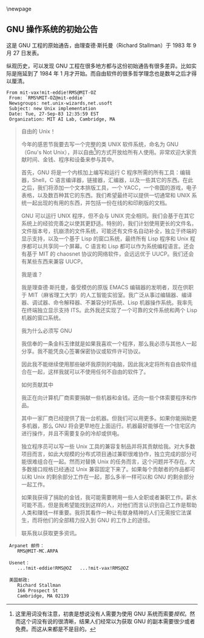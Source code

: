 \newpage
## GNU 操作系统的初始公告

这是 GNU 工程的原始通告，由理查德·斯托曼（Richard Stallman）于 1983 年 9 月 27 日发表。

纵观历史，可以发现 GNU 工程在很多地方都与这份初始通告有很多差异。比如实际是拖延到了 1984 年 1 月才开始。而自由软件的很多哲学理念也是数年之后才得以厘清。

```
From mit-vax!mit-eddie!RMS@MIT-OZ
 From: `RMS%MIT-OZ@mit-eddie`
 Newsgroups: net.unix-wizards,net.usoft
 Subject: new Unix implementation
 Date: Tue, 27-Sep-83 12:35:59 EST
 Organization: MIT AI Lab, Cambridge, MA
```

> 自由的 Unix！
> 
> 今年的感恩节我要去写一个完整的类 UNIX 软件系统，命名为 GNU （Gnu's Not Unix），并以自由[^init-1]的方式开放给所有人使用。非常欢迎大家贡献时间、金钱、程序和设备来参与其中。
> 
> 首先，GNU 将是一个内核加上编写和运行 C 程序所需的所有工具：编辑器，Shell，C 语言编译器，链接器，汇编器，以及一些其它的东西。在此之后，我们将添加一个文本排版工具，一个 YACC，一个帝国的游戏，电子表格，以及数百种其它的东西。我们希望最终可以提供一切通常和 UNIX 系统一起出现的有用的东西，并包括一份在线的和印刷版的文档。
> 
> GNU 可以运行 UNIX 程序，但不会与 UNIX 完全相同。我们会基于在其它系统上的经验完善之以使其更舒适。特别的，我们计划使用更长的文件名，文件版本号，抗崩溃的文件系统，可能还有文件名自动补全，独立于终端的显示支持，以及一个基于 Lisp 的窗口系统，最终所有 Lisp 程序和 Unix 程序都可以共享同一个屏幕。C 语言和 Lisp 都可以作为系统编程语言。还会有基于 MIT 的 chaosnet 协议的网络软件，会远远优于 UUCP。我们还会有某些东西来兼容 UUCP。
> 
> 我是谁？
> 
> 我是理查德·斯托曼，备受模仿的原版 EMACS 编辑器的发明者，现在供职于 MIT（麻省理工大学）的人工智能实验室。我广泛从事过编辑器、编译器、调试器、命令解释器、不兼容分时系统、Lisp 机器操作系统。我率先在终端独立显示支持 ITS。此外我还实现了一个可靠的文件系统和两个 Lisp 机器的窗口系统。
> 
> 我为什么必须写 GNU
> 
> 我信奉的一条金科玉律就是如果我喜欢一个程序，那么我必须与其他人一起分享。我不能凭良心签署保密协议或软件许可协议。
> 
> 因此我不能继续使用那些破坏我原则的电脑，因此我决定将所有自由软件组合在一起，这样我就可以不使用任何不自由的软件了。
> 
> 如何贡献其中
> 
> 我正在向计算机厂商索要捐献一些机器和金钱。还向一些个体索要程序和作品。
> 
> 其中一家厂商已经提供了我一台机器。但我们可以用更多。如果你能捐助更多机器，那么 GNU 将会更早地在上面运行。机器最好能够在一个住宅区内进行操作，并且不需要复杂的冷却或供电。
> 
> 独立程序员可以写一些 Unix 工具的兼容复制品并将其贡献给我。对大多数项目而言，如此大规模的分布式项目通过兼职很难协作，独立完成的部分可能很难组合在一起。然而对替换 Unix 的任务而言，这个问题并不存在。大多数接口规格已经通过 Unix 兼容固定下来了。如果每个贡献者的作品都可以和 Unix 的剩余部分工作在一起，那么多半一样可以和 GNU 的剩余部分一起工作。
> 
> 如果我获得了捐助的金钱，我可能需要聘用一些人全职或者兼职工作。薪水可能不高，但是我希望能找到这样的人，对他们而言认识到自己工作是帮助人类和赚钱一样重要。我将其看作一种让有献身精神的人们无需按它法谋生，而将他们的全部精力投入到 GNU 的工作上的途径。
> 
> 联系我以获取更多资讯。

```
 Arpanet 邮件：
    RMS@MIT-MC.ARPA
 
 Usenet：
    ...!mit-eddie!RMS@OZ   ...!mit-vax!RMS@OZ
 
 美国邮政:
    Richard Stallman
    166 Prospect St
    Cambridge, MA 02139
```


[^init-1]:这里用词没有注意，初衷是想说没有人需要为使用 GNU 系统而索要*授权*。然而这个词没有说的很清晰，结果人们经常以为获取 GNU 的副本需要很少或者免费。而这从来都是不是目的。


